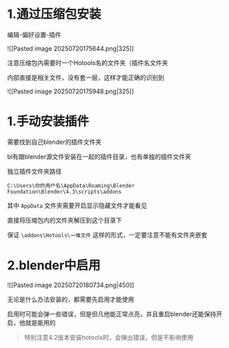 # 1.通过压缩包安装
编辑-偏好设置-插件

![[Pasted image 20250720175644.png|325]]

注意压缩包内需要时一个Hotools名的文件夹（插件名文件夹

内部直接是相关文件，没有套一层，这样才能正确的识别到

![[Pasted image 20250720175948.png|325]]
# 1.手动安装插件
需要找到自己blender的插件文件夹

bl有跟blender源文件安装在一起的插件目录，也有单独的插件文件夹

独立插件文件夹路径

`C:\Users\你的用户名\AppData\Roaming\Blender Foundation\Blender\4.3\scripts\addons`

其中 `AppData` 文件夹需要开启显示隐藏文件才能看见

直接将压缩包内的文件夹解压到这个目录下

保证 `\addons\Hotools\一堆文件` 这样的形式，一定要注意不能有文件夹嵌套
# 2.blender中启用
![[Pasted image 20250720180734.png|450]]

无论是什么办法安装的，都需要先启用才能使用

启用时可能会弹一些错误，但是但凡他能正常点亮，并且重启blender还能保持开启，他就是能用的 

>特别注意4.2版本安装hotools时，会弹出错误，但是不影响使用

